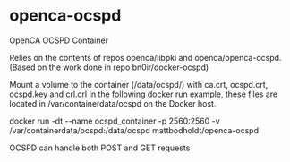 # openca-ocspd

OpenCA OCSPD Container

Relies on the contents of repos openca/libpki and openca/openca-ocspd.  (Based on the work done in repo bn0ir/docker-ocspd)

Mount a volume to the container (/data/ocspd/) with ca.crt, ocspd.crt, ocspd.key and crl.crl
In the following docker run example, these files are located in /var/containerdata/ocspd on the Docker host.

docker run -dt --name ocspd_container -p 2560:2560 -v /var/containerdata/ocspd:/data/ocspd mattbodholdt/openca-ocspd

OCSPD can handle both POST and GET requests

